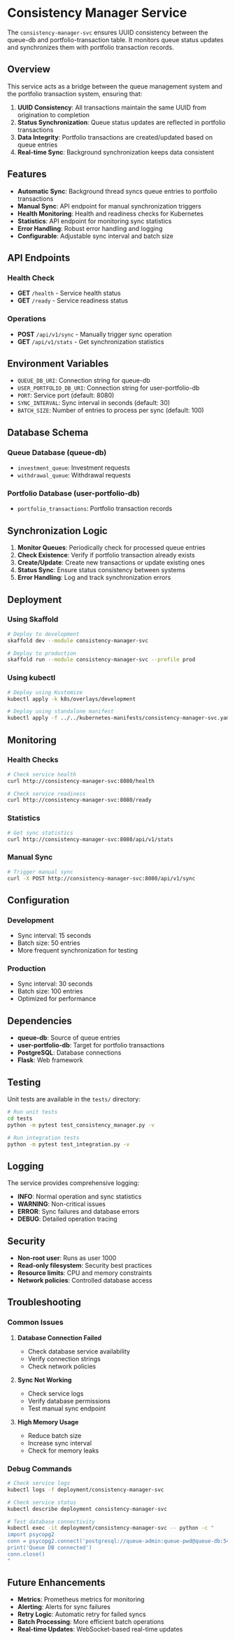 # Consistency Manager Service

The `consistency-manager-svc` ensures UUID consistency between the queue-db and portfolio-transaction table. It monitors queue status updates and synchronizes them with portfolio transaction records.

## Overview

This service acts as a bridge between the queue management system and the portfolio transaction system, ensuring that:

1. **UUID Consistency**: All transactions maintain the same UUID from origination to completion
2. **Status Synchronization**: Queue status updates are reflected in portfolio transactions
3. **Data Integrity**: Portfolio transactions are created/updated based on queue entries
4. **Real-time Sync**: Background synchronization keeps data consistent

## Features

- **Automatic Sync**: Background thread syncs queue entries to portfolio transactions
- **Manual Sync**: API endpoint for manual synchronization triggers
- **Health Monitoring**: Health and readiness checks for Kubernetes
- **Statistics**: API endpoint for monitoring sync statistics
- **Error Handling**: Robust error handling and logging
- **Configurable**: Adjustable sync interval and batch size

## API Endpoints

### Health Check
- **GET** `/health` - Service health status
- **GET** `/ready` - Service readiness status

### Operations
- **POST** `/api/v1/sync` - Manually trigger sync operation
- **GET** `/api/v1/stats` - Get synchronization statistics

## Environment Variables

- `QUEUE_DB_URI`: Connection string for queue-db
- `USER_PORTFOLIO_DB_URI`: Connection string for user-portfolio-db
- `PORT`: Service port (default: 8080)
- `SYNC_INTERVAL`: Sync interval in seconds (default: 30)
- `BATCH_SIZE`: Number of entries to process per sync (default: 100)

## Database Schema

### Queue Database (queue-db)
- `investment_queue`: Investment requests
- `withdrawal_queue`: Withdrawal requests

### Portfolio Database (user-portfolio-db)
- `portfolio_transactions`: Portfolio transaction records

## Synchronization Logic

1. **Monitor Queues**: Periodically check for processed queue entries
2. **Check Existence**: Verify if portfolio transaction already exists
3. **Create/Update**: Create new transactions or update existing ones
4. **Status Sync**: Ensure status consistency between systems
5. **Error Handling**: Log and track synchronization errors

## Deployment

### Using Skaffold
```bash
# Deploy to development
skaffold dev --module consistency-manager-svc

# Deploy to production
skaffold run --module consistency-manager-svc --profile prod
```

### Using kubectl
```bash
# Deploy using Kustomize
kubectl apply -k k8s/overlays/development

# Deploy using standalone manifest
kubectl apply -f ../../kubernetes-manifests/consistency-manager-svc.yaml
```

## Monitoring

### Health Checks
```bash
# Check service health
curl http://consistency-manager-svc:8080/health

# Check service readiness
curl http://consistency-manager-svc:8080/ready
```

### Statistics
```bash
# Get sync statistics
curl http://consistency-manager-svc:8080/api/v1/stats
```

### Manual Sync
```bash
# Trigger manual sync
curl -X POST http://consistency-manager-svc:8080/api/v1/sync
```

## Configuration

### Development
- Sync interval: 15 seconds
- Batch size: 50 entries
- More frequent synchronization for testing

### Production
- Sync interval: 30 seconds
- Batch size: 100 entries
- Optimized for performance

## Dependencies

- **queue-db**: Source of queue entries
- **user-portfolio-db**: Target for portfolio transactions
- **PostgreSQL**: Database connections
- **Flask**: Web framework

## Testing

Unit tests are available in the `tests/` directory:

```bash
# Run unit tests
cd tests
python -m pytest test_consistency_manager.py -v

# Run integration tests
python -m pytest test_integration.py -v
```

## Logging

The service provides comprehensive logging:

- **INFO**: Normal operation and sync statistics
- **WARNING**: Non-critical issues
- **ERROR**: Sync failures and database errors
- **DEBUG**: Detailed operation tracing

## Security

- **Non-root user**: Runs as user 1000
- **Read-only filesystem**: Security best practices
- **Resource limits**: CPU and memory constraints
- **Network policies**: Controlled database access

## Troubleshooting

### Common Issues

1. **Database Connection Failed**
   - Check database service availability
   - Verify connection strings
   - Check network policies

2. **Sync Not Working**
   - Check service logs
   - Verify database permissions
   - Test manual sync endpoint

3. **High Memory Usage**
   - Reduce batch size
   - Increase sync interval
   - Check for memory leaks

### Debug Commands

```bash
# Check service logs
kubectl logs -f deployment/consistency-manager-svc

# Check service status
kubectl describe deployment consistency-manager-svc

# Test database connectivity
kubectl exec -it deployment/consistency-manager-svc -- python -c "
import psycopg2
conn = psycopg2.connect('postgresql://queue-admin:queue-pwd@queue-db:5432/queue-db')
print('Queue DB connected')
conn.close()
"
```

## Future Enhancements

- **Metrics**: Prometheus metrics for monitoring
- **Alerting**: Alerts for sync failures
- **Retry Logic**: Automatic retry for failed syncs
- **Batch Processing**: More efficient batch operations
- **Real-time Updates**: WebSocket-based real-time updates
